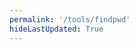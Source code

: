 ```yaml
---
permalink: '/tools/findpwd'
hideLastUpdated: True
---
```

<template>
  <div style='margin-top: 100px;'>
    <el-image class='my-title-img'
      :src="$withBase('/bank.png')"
      draggable="false"></el-image>
    <br>
    <br>
    <el-row :gutter="20">
      <!-- <el-col :span="10"><el-input placeholder="域名 ex: QQ" v-model="domain" clearable></el-input></el-col> -->
      <el-col :span="10">
        <el-autocomplete
          class="my-domain-select"
          v-model="domain"
          :fetch-suggestions="querySearch"
          placeholder="请输入域名"
          @select="handleSelect"
        ></el-autocomplete></el-col>
      <el-col :span="10"><el-input placeholder="密钥" v-model="serial" show-password></el-input></el-col>
      <el-col :span="4"><el-button @click='calc' icon="el-icon-search" ></el-button></el-col>
    </el-row>
    <br>
    <el-divider>
      <el-tooltip content="点击复制" placement="bottom" effect="light">
        <button class="cpbtn" ref="copyButton" :data-clipboard-text="result" type="text">{{ result }}</button>
      </el-tooltip>
    </el-divider>
    <el-collapse>
      <el-collapse-item title="关于">
        <p>密码长度是恒定的 16 位，且包含特殊字符，如果部分平台不支持这个长度，就各取所需。</p>
        <p>密钥请妥善保管，加密算法公开。</p>
        <p>密码根据密钥本地生成，不涉及数据上传，平台也不保存密码。</p>
      </el-collapse-item>
    </el-collapse>
  </div>
  <!-- <el-input id="copyInput" readonly v-model="result"></el-input>
  <el-button ref="copyButton" data-clipboard-target="copyInput">复制</el-button> -->
</template>




<style>
.my-title-img {
  width: 100px; 
  height: 100px; 
  margin: 0 auto;
  display: block;
}
.my-domain-select {
  width: 100%;
}
.cpbtn {
  border: none;
  background: none;
  cursor: pointer;
  color: #46bd87;
}
</style>

<script>

import md5 from 'js-md5'
import Clipboard from 'clipboard';

export default {
  data() {
    return {
      domain: '',
      serial: '',
      result: '密码'
    }
  },

  methods: {
    /*
    Python 脚本
    a = ["QQ", "Google", "weixin", "163", "bilibili", "weibo", "outlook", "github", "tencent", "iCloud "]
    for i in a:
        print('{ "value": "', i,'" },', sep="")
    */

    querySearch(queryString ,cb) {
      cb([
        { "value": "QQ" },
        { "value": "Google" },
        { "value": "weixin" },
        { "value": "163" },
        { "value": "bilibili" },
        { "value": "baidu" },
        { "value": "weibo" },
        { "value": "outlook" },
        { "value": "github" },
        { "value": "tencent" },
        { "value": "iCloud " },
        { "value": "jd" },
        { "value": "aliyun" },
        { "value": "zhihu" }
      ]);
    },
    
    calc() {
      const dict = 'ABCDEFGHIJKLMNPQRSTUVWXYZabcdefghijkmnopqrstuvwxyz23456789=&+#%-';
      var domain = this.domain.toUpperCase();
      var result = '';

      if (this.serial.length < 6) {
        this.$message.error('密钥长度过短');
        result = '';
      }else {
        var md5Serial = md5(domain + this.serial);
        var frontFixed = []
        frontFixed.push(dict.slice(0, 25)[eval("0x" + md5Serial.slice(0, 2)) % 25])
        frontFixed.push(dict.slice(25, 50)[eval("0x" + md5Serial.slice(2, 4)) % 25])
        frontFixed.push(dict.slice(50, 58)[eval("0x" + md5Serial.slice(4, 6)) % 8])
        frontFixed.push(dict.slice(58, 64)[eval("0x" + md5Serial.slice(6, 8)) % 6])

        for (var i = 0; i < 4; i++) {
          result += frontFixed.splice(eval("0x" + md5Serial[i*2]) % (4 - i), 1)
        }

        for (var i = 4; i < 16; i++) {
          result += dict[eval("0x" + md5Serial.slice(2*i, 2*i + 2)) % 64]
        }

        this.$notify({
          title: '成功',
          message: '密码已经成功生成',
          type: 'success'
        });
      }

      this.result = result;
    },

    // 初始化复制插件    
    initClipboard() {      
      const clipboard = new Clipboard(this.$refs.copyButton);      
      clipboard.on('success', (e) => {        
        this.$notify({
          title: '成功',
          message: '密码复制成功',
          type: 'success'
        });    
      });      
      clipboard.on('error', (e) => {    
        this.$message.error('复制失败，请再次尝试');
      });
    },

    handleSelect() {
      console.log("Yeah");
    }
  },

  mounted() {    
    this.initClipboard();  
  }
}
</script>